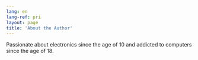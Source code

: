 ```yaml
---
lang: en
lang-ref: pri
layout: page
title: 'About the Author'
---
```


Passionate about electronics since the age of 10 and addicted to computers since the age of 18.

